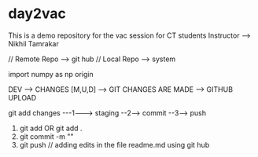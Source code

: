 # day2vac
This is a demo repository for the vac session for CT students 
Instructor --> Nikhil Tamrakar

// Remote Repo --> git hub 
// Local Repo --> system 

import numpy as np
origin

DEV --> CHANGES [M,U,D] --> GIT CHANGES ARE MADE --> GITHUB UPLOAD 

git add 
changes ---1---> staging --2--> commit --3--> push 
1. git add <filename> OR git add .
2. git commit -m "<commit message>"
3. git push
   // adding edits in the file readme.md using git hub


